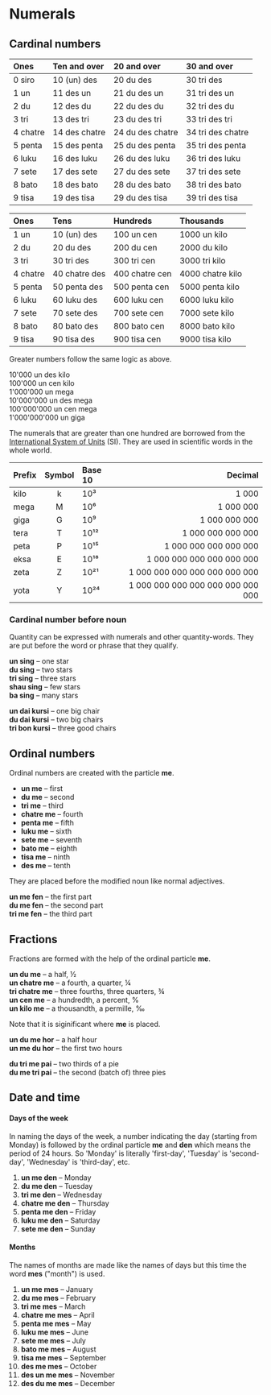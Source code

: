 # Numerals

## Cardinal numbers

| Ones    | Ten and over | 20 and over      | 30 and over      |
|:--------|:-------------|:-----------------|:-----------------|
| 0 siro  | 10 (un) des  | 20 du des        | 30 tri des       |
| 1 un    | 11 des un    | 21 du des un     | 31 tri des un    |
| 2 du    | 12 des du    | 22 du des du     | 32 tri des du    |
| 3 tri   | 13 des tri   | 23 du des tri    | 33 tri des tri   |
| 4 chatre| 14 des chatre| 24 du des chatre | 34 tri des chatre|
| 5 penta | 15 des penta | 25 du des penta  | 35 tri des penta |
| 6 luku  | 16 des luku  | 26 du des luku   | 36 tri des luku  |
| 7 sete  | 17 des sete  | 27 du des sete   | 37 tri des sete  |
| 8 bato  | 18 des bato  | 28 du des bato   | 38 tri des bato  |
| 9 tisa  | 19 des tisa  | 29 du des tisa   | 39 tri des tisa  |

| Ones    |  Tens         | Hundreds        | Thousands        |
|:--------|:-------------|:----------------|:------------------|
| 1 un    | 10 (un) des  | 100 un cen      | 1000 un kilo      |
| 2 du    | 20 du des    | 200 du cen      | 2000 du kilo      |
| 3 tri   | 30 tri des   | 300 tri cen     | 3000 tri kilo     |
| 4 chatre| 40 chatre des| 400 chatre cen  | 4000 chatre kilo  |
| 5 penta | 50 penta des | 500 penta cen   | 5000 penta kilo   |
| 6 luku  | 60 luku des  | 600 luku cen    | 6000 luku kilo    |
| 7 sete  | 70 sete des  | 700 sete cen    | 7000 sete kilo    |
| 8 bato  | 80 bato des  | 800 bato cen    | 8000 bato kilo    |
| 9 tisa  | 90 tisa des  | 900 tisa cen    | 9000 tisa kilo    |

Greater numbers follow the same logic as above.

10'000 un des kilo  
100'000 un cen kilo  
1'000'000 un mega  
10'000'000 un des mega  
100'000'000 un cen mega  
1'000'000'000 un giga

The numerals that are greater than one hundred are borrowed from the
[International System of Units](https://en.wikipedia.org/wiki/International_System_of_Units) (SI).
They are used in scientific words in the whole world.

| Prefix | Symbol | Base 10 | Decimal                        |
|:-------|:------:|:-----|----------------------------------:|
| kilo   | k      | 10³  |                             1 000 |
| mega   | M      | 10⁶  |                         1 000 000 |
| giga   | G      | 10⁹  |                     1 000 000 000 |
| tera   | T      | 10¹² |                 1 000 000 000 000 |
| peta   | P      | 10¹⁵ |             1 000 000 000 000 000 |
| eksa   | E      | 10¹⁸ |         1 000 000 000 000 000 000 |
| zeta   | Z      | 10²¹ |     1 000 000 000 000 000 000 000 | 
| yota   | Y      | 10²⁴ | 1 000 000 000 000 000 000 000 000 |


### Cardinal number before noun

Quantity can be expressed with numerals and other quantity-words.
They are put before the word or phrase that they qualify.

**un sing**
– one star  
**du sing**
– two stars  
**tri sing**
– three stars  
**shau sing**
– few stars  
**ba sing**
– many stars

**un dai kursi**
– one big chair  
**du dai kursi**
– two big chairs  
**tri bon kursi**
– three good chairs


## Ordinal numbers

Ordinal numbers are created with the particle **me**.

- **un me**
  – first
- **du me**
  – second
- **tri me**
  – third
- **chatre me**
  – fourth
- **penta me**
  – fifth
- **luku me**
  – sixth
- **sete me**
  – seventh
- **bato me**
  – eighth
- **tisa me**
  – ninth
- **des me**
  – tenth

They are placed before the modified noun like normal adjectives.

**un me fen**
– the first part  
**du me fen**
– the second part  
**tri me fen**
– the third part


## Fractions

Fractions are formed with the help of the ordinal particle
**me**.

**un du me**
– a half, ½  
**un chatre me**
– a fourth, a quarter, ¼  
**tri chatre me**
– three fourths, three quarters, ¾  
**un cen me**
– a hundredth, a percent, %  
**un kilo me**
– a thousandth, a permille, ‰

Note that it is siginificant where **me** is placed.

**un du me hor**
– a half hour  
**un me du hor**
– the first two hours

**du tri me pai**
– two thirds of a pie  
**du me tri pai**
– the second (batch of) three pies


## Date and time

#### Days of the week

In naming the days of the week, a number indicating the day (starting from Monday) is followed by
the ordinal particle
**me**
and
**den**
which means the period of 24 hours.
So 'Monday' is literally 'first-day', 'Tuesday' is 'second-day', 'Wednesday' is 'third-day', etc.

1. **un me den**
   – Monday
2. **du me den**
   – Tuesday
3. **tri me den**
   – Wednesday
4. **chatre me den**
   – Thursday
5. **penta me den**
   – Friday
6. **luku me den**
   – Saturday
7. **sete me den**
   – Sunday

#### Months

The names of months are made like the names of days
but this time the word
**mes**
("month") is used.

1. **un me mes**
   – January
2. **du me mes**
   – February
3. **tri me mes**
   – March
4. **chatre me mes**
  – April
5. **penta me mes**
  – May
6. **luku me mes**
  – June
7. **sete me mes**
  – July
8. **bato me mes**
  – August
9. **tisa me mes**
  – September
10. **des me mes**
  – October
11. **des un me mes**
  – November
12. **des du me mes**
  – December

